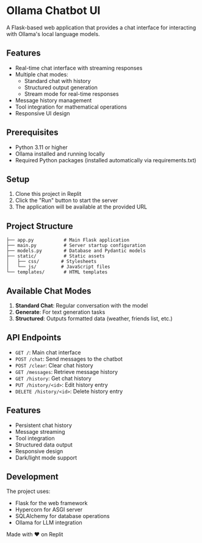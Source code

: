 
# Ollama Chatbot UI

A Flask-based web application that provides a chat interface for interacting with Ollama's local language models.

## Features

- Real-time chat interface with streaming responses
- Multiple chat modes:
  - Standard chat with history
  - Structured output generation
  - Stream mode for real-time responses
- Message history management
- Tool integration for mathematical operations
- Responsive UI design

## Prerequisites

- Python 3.11 or higher
- Ollama installed and running locally
- Required Python packages (installed automatically via requirements.txt)

## Setup

1. Clone this project in Replit
2. Click the "Run" button to start the server
3. The application will be available at the provided URL

## Project Structure

```
├── app.py           # Main Flask application
├── main.py          # Server startup configuration
├── models.py        # Database and Pydantic models
├── static/          # Static assets
│   ├── css/        # Stylesheets
│   └── js/         # JavaScript files
└── templates/       # HTML templates
```

## Available Chat Modes

1. **Standard Chat**: Regular conversation with the model
2. **Generate**: For text generation tasks
3. **Structured**: Outputs formatted data (weather, friends list, etc.)

## API Endpoints

- `GET /`: Main chat interface
- `POST /chat`: Send messages to the chatbot
- `POST /clear`: Clear chat history
- `GET /messages`: Retrieve message history
- `GET /history`: Get chat history
- `PUT /history/<id>`: Edit history entry
- `DELETE /history/<id>`: Delete history entry

## Features

- Persistent chat history
- Message streaming
- Tool integration
- Structured data output
- Responsive design
- Dark/light mode support

## Development

The project uses:
- Flask for the web framework
- Hypercorn for ASGI server
- SQLAlchemy for database operations
- Ollama for LLM integration

Made with ❤️ on Replit
